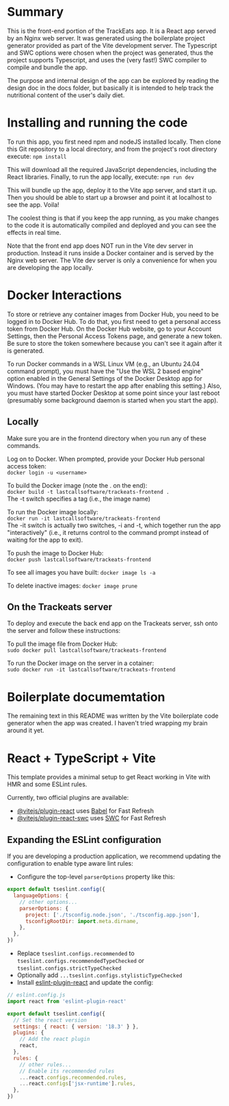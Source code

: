# Summary

This is the front-end portion of the TrackEats app.  It is a React app served by
an Nginx web server.  It was generated using the boilerplate project generator 
provided as part of the Vite development server.  The Typescript and SWC options
were chosen when the project was generated, thus the project supports 
Typescript, and uses the (very fast!) SWC compiler to compile and bundle the
app.<br>

The purpose and internal design of the app can be explored by reading the design
doc in the docs folder, but basically it is intended to help track the 
nutritional content of the user's daily diet.<br>

# Installing and running the code

To run this app, you first need npm and nodeJS installed locally.  Then clone 
this Git repository to a local directory, and from the project's root directory
execute:
```npm install```

This will download all the required JavaScript dependencies, including the React
libraries.  Finally, to run the app locally, execute:
```npm run dev```

This will bundle up the app, deploy it to the Vite app server, and start it up.
Then you should be able to start up a browser and point it at localhost to see 
the app.  Voila!<br>

The coolest thing is that if you keep the app running, as you make changes to 
the code it is automatically compiled and deployed and you can see the effects 
in real time.<br>

Note that the front end app does NOT run in the Vite dev server in production.
Instead it runs inside a Docker container and is served by the Nginx web server.
The Vite dev server is only a convenience for when you are developing the app
locally.<br> 

# Docker Interactions

To store or retrieve any container images from Docker Hub, you need to be logged 
in to Docker Hub.  To do that, you first need to get a personal access token 
from Docker Hub.  On the Docker Hub website, go to your Account Settings, then
the Personal Access Tokens page, and generate a new token.  Be sure to store 
the token somewhere because you can't see it again after it is generated.<br>

To run Docker commands in a WSL Linux VM (e.g., an Ubuntu 24.04 command prompt),
you must have the "Use the WSL 2 based engine" option enabled in the General
Settings of the Docker Desktop app for Windows.  (You may have to restart the app 
after enabling this setting.)  Also, you must have started Docker Desktop at some
point since your last reboot (presumably some background daemon is started when
you start the app).<br>

## Locally

Make sure you are in the frontend directory when you run any of these commands.<br>

Log on to Docker.  When prompted, provide your Docker Hub personal access token:<br>
```docker login -u <username>```

To build the Docker image (note the . on the end):<br>
```docker build -t lastcallsoftware/trackeats-frontend .```<br>
The -t switch specifies a tag (i.e., the image name)<br>

To run the Docker image locally:<br>
```docker run -it lastcallsoftware/trackeats-frontend```<br>
The -it switch is actually two switches, -i and -t, which together run the app
"interactively" (i.e., it returns control to the command prompt instead of 
waiting for the app to exit).<br>

To push the image to Docker Hub:<br>
```docker push lastcallsoftware/trackeats-frontend```

To see all images you have built:
```docker image ls -a```

To delete inactive images:
```docker image prune```

## On the Trackeats server

To deploy and execute the back end app on the Trackeats server, ssh onto the
server and follow these instructions:

To pull the image file from Docker Hub:<br>
```sudo docker pull lastcallsoftware/trackeats-frontend```

To run the Docker image on the server in a cotainer:<br>
```sudo docker run -it lastcallsoftware/trackeats-frontend```


# Boilerplate documemtation

The remaining text in this README was written by the Vite boilerplate code 
generator when the app was created.  I haven't tried wrapping my brain around 
it yet.

# React + TypeScript + Vite

This template provides a minimal setup to get React working in Vite with HMR and some ESLint rules.

Currently, two official plugins are available:

- [@vitejs/plugin-react](https://github.com/vitejs/vite-plugin-react/blob/main/packages/plugin-react/README.md) uses [Babel](https://babeljs.io/) for Fast Refresh
- [@vitejs/plugin-react-swc](https://github.com/vitejs/vite-plugin-react-swc) uses [SWC](https://swc.rs/) for Fast Refresh

## Expanding the ESLint configuration

If you are developing a production application, we recommend updating the configuration to enable type aware lint rules:

- Configure the top-level `parserOptions` property like this:

```js
export default tseslint.config({
  languageOptions: {
    // other options...
    parserOptions: {
      project: ['./tsconfig.node.json', './tsconfig.app.json'],
      tsconfigRootDir: import.meta.dirname,
    },
  },
})
```

- Replace `tseslint.configs.recommended` to `tseslint.configs.recommendedTypeChecked` or `tseslint.configs.strictTypeChecked`
- Optionally add `...tseslint.configs.stylisticTypeChecked`
- Install [eslint-plugin-react](https://github.com/jsx-eslint/eslint-plugin-react) and update the config:

```js
// eslint.config.js
import react from 'eslint-plugin-react'

export default tseslint.config({
  // Set the react version
  settings: { react: { version: '18.3' } },
  plugins: {
    // Add the react plugin
    react,
  },
  rules: {
    // other rules...
    // Enable its recommended rules
    ...react.configs.recommended.rules,
    ...react.configs['jsx-runtime'].rules,
  },
})
```
